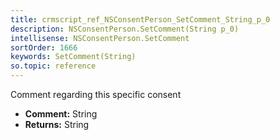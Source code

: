 ```yaml
---
title: crmscript_ref_NSConsentPerson_SetComment_String_p_0
description: NSConsentPerson.SetComment(String p_0)
intellisense: NSConsentPerson.SetComment
sortOrder: 1666
keywords: SetComment(String)
so.topic: reference
---
```



Comment regarding this specific consent



* **Comment:** String
* **Returns:** String


